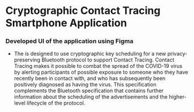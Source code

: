 # Cryptographic Contact Tracing Smartphone Application
### Developed UI of the application using Figma
- The is designed to use cryptographic key scheduling for a new 
privacy-preserving Bluetooth protocol to support Contact Tracing. Contact Tracing makes it possible to 
combat the spread of the COVID-19 virus by alerting participants of possible exposure to someone 
who they have recently been in contact with, and who has subsequently been positively diagnosed as 
having the virus. This specification complements the Bluetooth specification that contains further 
information about the scheduling of the advertisements and the higher-level lifecycle of the protocol.
